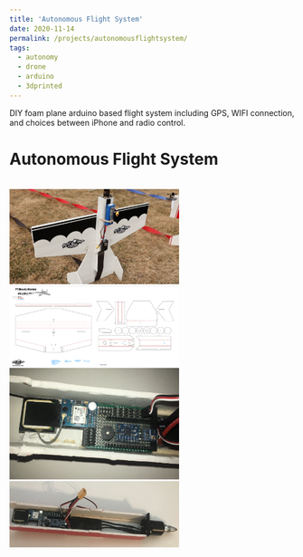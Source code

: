 ```yaml
---
title: 'Autonomous Flight System'
date: 2020-11-14
permalink: /projects/autonomousflightsystem/
tags:
  - autonomy
  - drone
  - arduino
  - 3dprinted
---
```


DIY foam plane arduino based flight system including GPS, WIFI connection, and choices between iPhone and radio control.

Autonomous Flight System
======
<br/><img src='/images/planeimage.jpeg' style='width:300px;'>
<br/><img src='/images/planeplans.png' style='width:300px;'>
<br/><img src='/images/planecircuit.png' style='width:300px;'>
<br/><img src='/images/planeelectronics.png' style='width:300px;'>


